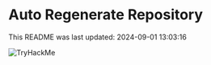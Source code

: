 # Auto Regenerate Repository

This README was last updated: 2024-09-01 13:03:16

 ![TryHackMe](https://tryhackme.com/badge/533634)